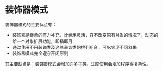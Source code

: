 # 装饰器模式

装饰器模式的主要优点有：
  - 装饰器是继承的有力补充，比继承灵活，在不改变原有对象的情况下，动态的给一个对象扩展功能，即插即用
  - 通过使用不用装饰类及这些装饰类的排列组合，可以实现不同效果
  - 装饰器模式完全遵守开闭原则

其主要缺点是：装饰器模式会增加许多子类，过度使用会增加程序得复杂性。